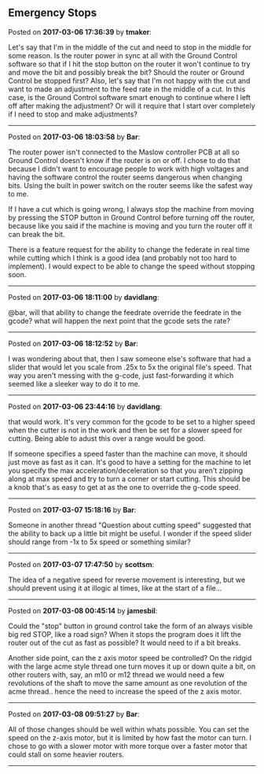 ## Emergency Stops
Posted on **2017-03-06 17:36:39** by **tmaker**:

Let's say that I'm in the middle of the cut and need to stop in the middle for some reason.  Is the router power in sync at all with the Ground Control software so that if I hit the stop button on the router it won't continue to try and move the bit and possibly break the bit?  Should the router or Ground Control be stopped first?  Also, let's say that I'm not happy with the cut and want to made an adjustment to the feed rate in the middle of a cut.  In this case, is the Ground Control software smart enough to continue where I left off after making the adjustment?  Or will it require that I start over completely if I need to stop and make adjustments?

---

Posted on **2017-03-06 18:03:58** by **Bar**:

The router power isn't connected to the Maslow controller PCB at all so Ground Control doesn't know if the router is on or off. I chose to do that because I didn't want to encourage people to work with high voltages and having the software control the router seems dangerous when changing bits. Using the built in power switch on the router seems like the safest way to me.

If I have a cut which is going wrong, I always stop the machine from moving by pressing the STOP button in Ground Control before turning off the router, because like you said if the machine is moving and you turn the router off it can break the bit. 

There is a feature request for the ability to change the federate in real time while cutting which I think is a good idea (and probably not too hard to implement). I would expect to be able to change the speed without stopping soon.

---

Posted on **2017-03-06 18:11:00** by **davidlang**:

@bar, will that ability to change the feedrate override the feedrate in the gcode? what will happen the next point that the gcode sets the rate?

---

Posted on **2017-03-06 18:12:52** by **Bar**:

I was wondering about that, then I saw someone else's software that had a slider that would let you scale from .25x to 5x the original file's speed. That way you aren't messing with the g-code, just fast-forwarding it which seemed like a sleeker way to do it to me.

---

Posted on **2017-03-06 23:44:16** by **davidlang**:

that would work. It's very common for the gcode to be set to a higher speed when the cutter is not in the work and then be set for a slower speed for cutting. Being able to adust this over a range would be good.

If someone specifies a speed faster than the machine can move, it should just move as fast as it can. It's good to have a setting for the machine to let you specify the max acceleration/deceleration so that you aren't zipping along at max speed and try to turn a corner or start cutting. This should be a knob that's as easy to get at as the one to override the g-code speed.

---

Posted on **2017-03-07 15:18:16** by **Bar**:

Someone in another thread "Question about cutting speed" suggested that the ability to back up a little bit might be useful. I wonder if the speed slider should range from -1x to 5x speed or something similar?

---

Posted on **2017-03-07 17:47:50** by **scottsm**:

The idea of a negative speed for reverse movement is interesting, but we should prevent using it at illogic al times, like at the start of a file...

---

Posted on **2017-03-08 00:45:14** by **jamesbil**:

Could the "stop" button in ground control take the form of an always visible big red STOP, like a road sign? When it stops the program does it lift the router out of the cut as fast as possible? It would need to if a bit breaks.

Another side point, can the z axis motor speed be controlled? 
On the ridgid with the large acme style thread one turn moves it up or down quite a bit, on other routers with, say, an m10 or m12 thread we would need a few revolutions of the shaft to move the same amount as one revolution of the acme thread.. hence the need to increase the speed of the z axis motor.

---

Posted on **2017-03-08 09:51:27** by **Bar**:

All of those changes should be well within whats possible. You can set the speed on the z-axis motor, but it is limited by how fast the motor can turn. I chose to go with a slower motor with more torque over a faster motor that could stall on some heavier routers.

---

